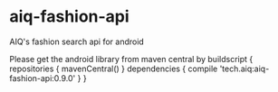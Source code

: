 # aiq-fashion-api
AIQ's fashion search api for android

Please get the android library from maven central by 
buildscript {
    repositories {
        mavenCentral()
    }
    dependencies {
        compile 'tech.aiq:aiq-fashion-api:0.9.0'
    }
}

